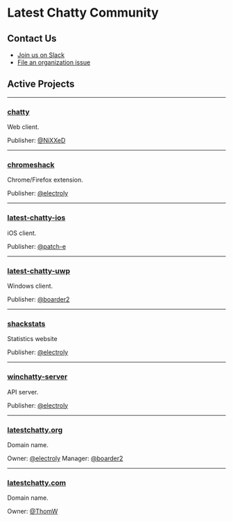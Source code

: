 # Latest Chatty Community

## Contact Us
- [Join us on Slack](https://join.slack.com/t/latestchatty/shared_invite/enQtNTEzMzA3ODg3NzkzLWFmNDU0Mzg2ODkyZmEwZDZlM2Y1ZDViZTc1MTA1ZWQzMmNlNTc3OWQzMWQ4YTNiZmMzNzEzYWMyOGUwNzkyNWQ)
- [File an organization issue](https://github.com/latestchatty/meta/issues)

## Active Projects

---

### [chatty](https://github.com/latestchatty/chatty)

Web client.

Publisher: [@NiXXeD](https://github.com/NiXXeD)

---

### [chromeshack](https://github.com/latestchatty/chromeshack)

Chrome/Firefox extension.

Publisher: [@electroly](https://github.com/electroly)

---

### [latest-chatty-ios](https://github.com/latestchatty/latest-chatty-ios)

iOS client.

Publisher: [@patch-e](https://github.com/patch-e)

---

### [latest-chatty-uwp](https://github.com/latestchatty/latest-chatty-uwp)

Windows client.

Publisher: [@boarder2](https://github.com/boarder2)

---

### [shackstats](https://github.com/latestchatty/shackstats)

Statistics website

Publisher: [@electroly](https://github.com/electroly)

---

### [winchatty-server](https://github.com/latestchatty/winchatty-server)

API server.

Publisher: [@electroly](https://github.com/electroly)

---

### [latestchatty.org](http://latestchatty.org)

Domain name.

Owner: [@electroly](https://github.com/electroly)
Manager: [@boarder2](https://github.com/boarder2)

---

### [latestchatty.com](http://latestchatty.com)

Domain name.

Owner: [@ThomW](https://github.com/ThomW)
